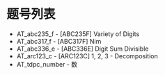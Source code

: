 # 题号列表

- AT_abc235_f - [ABC235F] Variety of Digits
- AT_abc317_f - [ABC317F] Nim
- AT_abc336_e - [ABC336E] Digit Sum Divisible
- AT_arc123_c - [ARC123C] 1, 2, 3 - Decomposition
- AT_tdpc_number - 数
